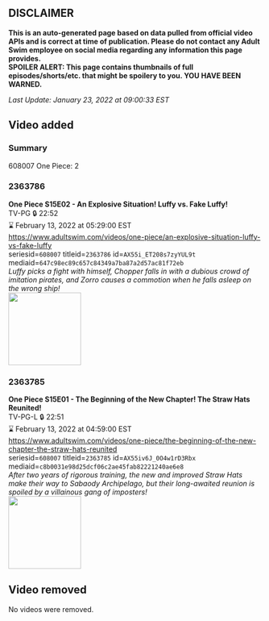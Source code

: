 ## DISCLAIMER
**This is an auto-generated page based on data pulled from official video APIs and is correct at time of publication. Please do not contact any Adult Swim employee on social media regarding any information this page provides.**  
**SPOILER ALERT: This page contains thumbnails of full episodes/shorts/etc. that might be spoilery to you. YOU HAVE BEEN WARNED.**  

_Last Update: January 23, 2022 at 09:00:33 EST_
## Video added
### Summary
608007 One Piece: 2  
### 2363786
**One Piece S15E02 - An Explosive Situation! Luffy vs. Fake Luffy!**  
TV-PG 🔒 22:52  
⌛ February 13, 2022 at 05:29:00 EST  
https://www.adultswim.com/videos/one-piece/an-explosive-situation-luffy-vs-fake-luffy  
seriesid=`608007` titleid=`2363786` id=`AX55i_ET208s7zyYUL9t` mediaid=`647c98ec89c657c84349a7ba87a2d57ac81f72eb`  
_Luffy picks a fight with himself, Chopper falls in with a dubious crowd of imitation pirates, and Zorro causes a commotion when he falls asleep on the wrong ship!_  
<a href="https://media.cdn.adultswim.com/uploads/20220120/thumbnails/2_221201711482-OnePiece_518_AnExplosiveSituationLuffyVSFakeLuffy.png"><img src="https://media.cdn.adultswim.com/uploads/20220120/thumbnails/2_221201711482-OnePiece_518_AnExplosiveSituationLuffyVSFakeLuffy.png" height="144px" /></a>
### 2363785
**One Piece S15E01 - The Beginning of the New Chapter! The Straw Hats Reunited!**  
TV-PG-L 🔒 22:51  
⌛ February 13, 2022 at 04:59:00 EST  
https://www.adultswim.com/videos/one-piece/the-beginning-of-the-new-chapter-the-straw-hats-reunited  
seriesid=`608007` titleid=`2363785` id=`AX55iv6J_0O4w1rD3Rbx` mediaid=`c8b0031e98d25dcf06c2ae45fab82221240ae6e8`  
_After two years of rigorous training, the new and improved Straw Hats make their way to Sabaody Archipelago, but their long-awaited reunion is spoiled by a villainous gang of imposters!_  
<a href="https://media.cdn.adultswim.com/uploads/20220120/thumbnails/2_221201710426-OnePiece_517_TheBeginningOfTheNewChapterTheStrawHatsReunited.png"><img src="https://media.cdn.adultswim.com/uploads/20220120/thumbnails/2_221201710426-OnePiece_517_TheBeginningOfTheNewChapterTheStrawHatsReunited.png" height="144px" /></a>
## Video removed
No videos were removed.  
